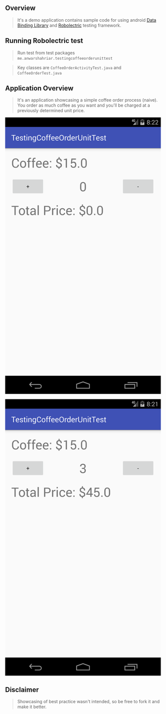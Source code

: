 ## Overview
> It's a demo application contains sample code for using 
android [Data Binding Library][data_binding_library] and [Robolectric][robolectric] testing framework.

## Running Robolectric test
> Run test from test packages `me.anwarshahriar.testingcoffeeorderunittest`

> Key classes are `CoffeeOrderActivityTest.java` and `CoffeeOrderTest.java`

## Application Overview
>It's an application showcasing a simple coffee order process (naive). You order as much coffee as you want and you'll be charged at a previously determined unit price.

![before order][screenshot_before_order]

![after order][screenshot_after_order]

## Disclaimer
> Showcasing of best practice wasn't intended, so be free to fork it and make 
it better.

[data_binding_library]: https://developer.android.com/topic/libraries/data-binding/index.html
[robolectric]: http://robolectric.org/
[screenshot_before_order]: ./screenshots/before_order.png
[screenshot_after_order]: ./screenshots/after_order.png